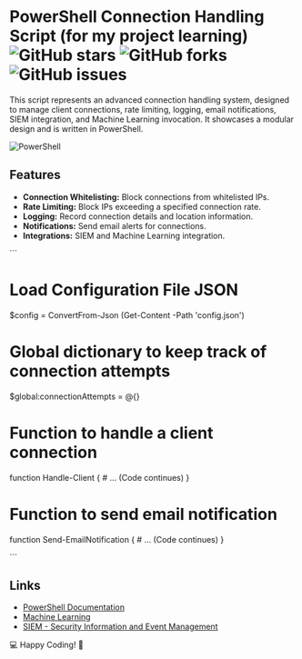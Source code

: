 # PowerShell Connection Handling Script (for my project learning) ![GitHub stars](https://img.shields.io/github/stars/yourusername/yourrepo) ![GitHub forks](https://img.shields.io/github/forks/yourusername/yourrepo) ![GitHub issues](https://img.shields.io/github/issues/yourusername/yourrepo)

This script represents an advanced connection handling system, designed to manage client connections, rate limiting, logging, email notifications, SIEM integration, and Machine Learning invocation. It showcases a modular design and is written in PowerShell.

![PowerShell](https://img.shields.io/badge/-PowerShell-blue?style=flat-square&logo=powershell)

## Features

- **Connection Whitelisting:** Block connections from whitelisted IPs.
- **Rate Limiting:** Block IPs exceeding a specified connection rate.
- **Logging:** Record connection details and location information.
- **Notifications:** Send email alerts for connections.
- **Integrations:** SIEM and Machine Learning integration.


\`\`\` 
# Load Configuration File JSON
$config = ConvertFrom-Json (Get-Content -Path 'config.json')

# Global dictionary to keep track of connection attempts
$global:connectionAttempts = @{}

# Function to handle a client connection
function Handle-Client {
    # ... (Code continues)
}

# Function to send email notification
function Send-EmailNotification {
    # ... (Code continues)
}

\`\`\`

## Links

- [PowerShell Documentation](https://docs.microsoft.com/en-us/powershell/)
- [Machine Learning](https://en.wikipedia.org/wiki/Machine_learning)
- [SIEM - Security Information and Event Management](https://en.wikipedia.org/wiki/Security_information_and_event_management)

💻 Happy Coding! 🚀
